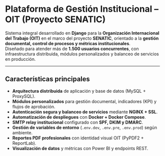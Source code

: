 # Plataforma de Gestión Institucional – OIT (Proyecto SENATIC)

Sistema integral desarrollado en **Django** para la **Organización Internacional del Trabajo (OIT)** en el marco del proyecto **SENATIC**, orientado a la **gestión documental, control de procesos y métricas institucionales**.  
Diseñado para atender más de **1.500 usuarios concurrentes**, con infraestructura distribuida, módulos personalizados y balanceo de servicios en producción.

---

## Características principales

- **Arquitectura distribuida** de aplicación y base de datos (MySQL + ProxySQL).  
- **Módulos personalizados** para gestión documental, indicadores (KPI) y flujos de aprobación.  
- **Autenticación segura y balanceo de servicios** mediante **NGINX + SSL**.  
- **Automatización de despliegues** con **Docker + Docker Compose**.  
- **SMTP relay institucional** configurado con **SPF, DKIM y DMARC**.  
- **Gestión de variables de entorno** (`.env.dev`, `.env.pre`, `.env.prod`) según ambiente.  
- **Reportes PDF profesionales** con identidad visual OIT (PyPDF2 + ReportLab).  
- **Visualización de datos** y métricas con Power BI y endpoints REST.
